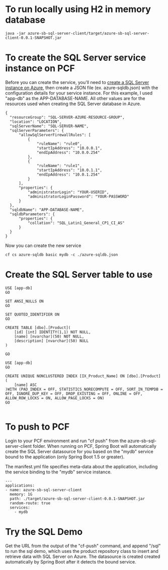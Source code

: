 # To run locally using H2 in memory database
```
java -jar azure-sb-sql-server-client/target/azure-sb-sql-server-client-0.0.1-SNAPSHOT.jar
```

# To create the SQL Server service instance on PCF
Before you can create the service, you'll need to [create a SQL Server instance on Azure](https://docs.microsoft.com/en-us/azure/sql-database/sql-database-get-started), then
create a JSON file (ex. azure-sqldb.json) with the configuration details for your service instance.
For this example, I used "app-db" as the APP-DATABASE-NAME.  All other values are for the resources
used when creating the SQL Server database in Azure.

```
{
  "resourceGroup": "SQL-SERVER-AZURE-RESOURCE-GROUP",
  "location": "LOCATION",
  "sqlServerName": "SQL-SERVER-NAME",
  "sqlServerParameters": {
      "allowSqlServerFirewallRules": [
          {
              "ruleName": "rule0",
              "startIpAddress": "10.0.0.1",
              "endIpAddress": "10.0.0.254"
          },
          {
              "ruleName": "rule1",
              "startIpAddress": "10.0.1.1",
              "endIpAddress": "10.0.1.254"
          }
      ],
      "properties": {
          "administratorLogin": "YOUR-USERID",
          "administratorLoginPassword": "YOUR-PASSWORD"
      }
  },
  "sqldbName": "APP-DATABASE-NAME",
  "sqldbParameters": {
      "properties": {
          "collation": "SQL_Latin1_General_CP1_CI_AS"
      }
  }
}
```

Now you can create the new service

```
cf cs azure-sqldb basic mydb -c ./azure-sqldb.json
```

# Create the SQL Server table to use
```
USE [app-db]
GO

SET ANSI_NULLS ON
GO

SET QUOTED_IDENTIFIER ON
GO

CREATE TABLE [dbo].[Product](
	[id] [int] IDENTITY(1,1) NOT NULL,
	[name] [nvarchar](50) NOT NULL,
	[description] [nvarchar](50) NULL
)

GO

USE [app-db]
GO

CREATE UNIQUE NONCLUSTERED INDEX [IX_Product_Name] ON [dbo].[Product]
(
	[name] ASC
)WITH (PAD_INDEX = OFF, STATISTICS_NORECOMPUTE = OFF, SORT_IN_TEMPDB = OFF, IGNORE_DUP_KEY = OFF, DROP_EXISTING = OFF, ONLINE = OFF, ALLOW_ROW_LOCKS = ON, ALLOW_PAGE_LOCKS = ON)
GO


```

# To push to PCF
Login to your PCF environment and run "cf push" from the azure-sb-sql-server-client folder.  When running on PCF, Spring Boot will automatically create the
SQL Server datasource for you based on the "mydb" service bound to the application (only Spring Boot 1.5 or greater).

The manifest.yml file specifies meta-data about the application, including the service binding to the "mydb" service instance.


```
---
applications:
- name: azure-sb-sql-server-client
  memory: 1G
  path: ./target/azure-sb-sql-server-client-0.0.1-SNAPSHOT.jar
  random-route: true
  services:
    - mydb
```

# Try the SQL Demo
Get the URL from the output of the "cf-push" command, and append "/sql" to run the sql demo, which uses the product repository class to insert and retrieve data with SQL Server on Azure.
The datasource is created created automatically by Spring Boot after it detects the bound service.



